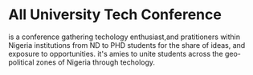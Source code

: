  # All University Tech Conference
is a conference gathering techology enthusiast,and pratitioners
within Nigeria institutions from ND to PHD 
 students for the share of ideas, and exposure to opportunities.
  it's amies to unite students across the geo-political zones of Nigeria
  through techology.

